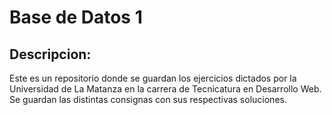 # Base de Datos 1

## Descripcion:
Este es un repositorio donde se guardan los ejercicios dictados por la Universidad de La Matanza en la carrera de Tecnicatura en Desarrollo Web. Se guardan las distintas consignas con sus respectivas soluciones.


